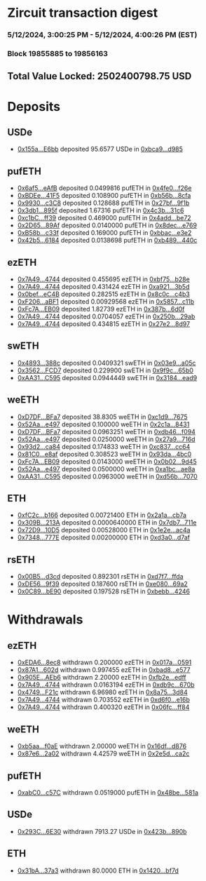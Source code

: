 # Zircuit transaction digest
### 5/12/2024, 3:00:25 PM - 5/12/2024, 4:00:26 PM (EST)
### Block 19855885 to 19856163

## Total Value Locked: 2502400798.75 USD

# Deposits
## USDe
- [0x155a...E6bb](https://etherscan.io/address/0x155a4e3CEf70f8f02a8cF0c7C6C60c6E6235E6bb) deposited 95.6577 USDe in [0xbca9...d985](https://etherscan.io/tx/0x155a4e3CEf70f8f02a8cF0c7C6C60c6E6235E6bb)
## pufETH
- [0x6af5...eAfB](https://etherscan.io/address/0x6af5CAA9ab4772f5088801cfE0517A3dfEF5eAfB) deposited 0.0499816 pufETH in [0x4fe0...f26e](https://etherscan.io/tx/0x6af5CAA9ab4772f5088801cfE0517A3dfEF5eAfB)
- [0xBDEe...41F5](https://etherscan.io/address/0xBDEeA037398259E8E2F82BB8B7c4A14b478241F5) deposited 0.108900 pufETH in [0xb56b...8cfa](https://etherscan.io/tx/0xBDEeA037398259E8E2F82BB8B7c4A14b478241F5)
- [0x9930...c3C8](https://etherscan.io/address/0x9930f17159D56dF8bd75fAf54ED30C4df00Dc3C8) deposited 0.128688 pufETH in [0x27bf...9f1b](https://etherscan.io/tx/0x9930f17159D56dF8bd75fAf54ED30C4df00Dc3C8)
- [0x3db1...895f](https://etherscan.io/address/0x3db1e36B0536595A30D6466744C5bD416ff0895f) deposited 1.67316 pufETH in [0x4c3b...31c6](https://etherscan.io/tx/0x3db1e36B0536595A30D6466744C5bD416ff0895f)
- [0xc1bC...ff39](https://etherscan.io/address/0xc1bCABBb20EB7699507c4394956D92c5Dc38ff39) deposited 0.469000 pufETH in [0x4add...be72](https://etherscan.io/tx/0xc1bCABBb20EB7699507c4394956D92c5Dc38ff39)
- [0x2D65...89Af](https://etherscan.io/address/0x2D65Ae80a8d5df9ce64B6987ec44ac3b431f89Af) deposited 0.0140000 pufETH in [0x8dec...e769](https://etherscan.io/tx/0x2D65Ae80a8d5df9ce64B6987ec44ac3b431f89Af)
- [0xB58b...c33f](https://etherscan.io/address/0xB58bD765015115b73a987FB5323EDa516bc9c33f) deposited 0.169000 pufETH in [0xbbac...e3e2](https://etherscan.io/tx/0xB58bD765015115b73a987FB5323EDa516bc9c33f)
- [0x42b5...6184](https://etherscan.io/address/0x42b59689BF3689E74C0625B18843cF91B7dA6184) deposited 0.0138698 pufETH in [0xb489...440c](https://etherscan.io/tx/0x42b59689BF3689E74C0625B18843cF91B7dA6184)
## ezETH
- [0x7A49...4744](https://etherscan.io/address/0x7A493Be5c2ce014cD049Bf178a1ac0Db1B434744) deposited 0.455695 ezETH in [0xbf75...b28e](https://etherscan.io/tx/0x7A493Be5c2ce014cD049Bf178a1ac0Db1B434744)
- [0x7A49...4744](https://etherscan.io/address/0x7A493Be5c2ce014cD049Bf178a1ac0Db1B434744) deposited 0.431424 ezETH in [0xa921...3b5d](https://etherscan.io/tx/0x7A493Be5c2ce014cD049Bf178a1ac0Db1B434744)
- [0x0bef...eC4B](https://etherscan.io/address/0x0bef49d570C69971FFDdE2722BF8a88ab1a4eC4B) deposited 0.282515 ezETH in [0x8c0c...c4b3](https://etherscan.io/tx/0x0bef49d570C69971FFDdE2722BF8a88ab1a4eC4B)
- [0xF206...aBF1](https://etherscan.io/address/0xF206dfd5b7a40FB4f016e5903478ef1a448CaBF1) deposited 0.00929568 ezETH in [0x5857...c11b](https://etherscan.io/tx/0xF206dfd5b7a40FB4f016e5903478ef1a448CaBF1)
- [0xFc7A...EB09](https://etherscan.io/address/0xFc7AD9dfe3E2eA35bb2546A8748F3E3ceEdEEB09) deposited 1.82739 ezETH in [0x387b...6d0f](https://etherscan.io/tx/0xFc7AD9dfe3E2eA35bb2546A8748F3E3ceEdEEB09)
- [0x7A49...4744](https://etherscan.io/address/0x7A493Be5c2ce014cD049Bf178a1ac0Db1B434744) deposited 0.0704057 ezETH in [0x250b...29ab](https://etherscan.io/tx/0x7A493Be5c2ce014cD049Bf178a1ac0Db1B434744)
- [0x7A49...4744](https://etherscan.io/address/0x7A493Be5c2ce014cD049Bf178a1ac0Db1B434744) deposited 0.434815 ezETH in [0x27e2...8d97](https://etherscan.io/tx/0x7A493Be5c2ce014cD049Bf178a1ac0Db1B434744)
## swETH
- [0x4893...388c](https://etherscan.io/address/0x48930d618FC40dD26Da2050B53949bc4547A388c) deposited 0.0409321 swETH in [0x03e9...a05c](https://etherscan.io/tx/0x48930d618FC40dD26Da2050B53949bc4547A388c)
- [0x3562...FCD7](https://etherscan.io/address/0x3562A4Df9Fb30d7B1cb1447C24eaA9B540EdFCD7) deposited 0.229900 swETH in [0x9f9c...65b0](https://etherscan.io/tx/0x3562A4Df9Fb30d7B1cb1447C24eaA9B540EdFCD7)
- [0xAA31...C595](https://etherscan.io/address/0xAA312EB19552F924dfC47bFefE47F35A902fC595) deposited 0.0944449 swETH in [0x3184...ead9](https://etherscan.io/tx/0xAA312EB19552F924dfC47bFefE47F35A902fC595)
## weETH
- [0xD7DF...BFa7](https://etherscan.io/address/0xD7DF7E085214743530afF339aFC420c7c720BFa7) deposited 38.8305 weETH in [0xc1d9...7675](https://etherscan.io/tx/0xD7DF7E085214743530afF339aFC420c7c720BFa7)
- [0x52Aa...e497](https://etherscan.io/address/0x52Aa899454998Be5b000Ad077a46Bbe360F4e497) deposited 0.100000 weETH in [0x2c1a...8431](https://etherscan.io/tx/0x52Aa899454998Be5b000Ad077a46Bbe360F4e497)
- [0xD7DF...BFa7](https://etherscan.io/address/0xD7DF7E085214743530afF339aFC420c7c720BFa7) deposited 0.0963251 weETH in [0xdb46...f094](https://etherscan.io/tx/0xD7DF7E085214743530afF339aFC420c7c720BFa7)
- [0x52Aa...e497](https://etherscan.io/address/0x52Aa899454998Be5b000Ad077a46Bbe360F4e497) deposited 0.0250000 weETH in [0x27a9...716d](https://etherscan.io/tx/0x52Aa899454998Be5b000Ad077a46Bbe360F4e497)
- [0x93d2...ca84](https://etherscan.io/address/0x93d24F94dB886320c64033E5b7B992d0a976ca84) deposited 0.174833 weETH in [0xc837...cc64](https://etherscan.io/tx/0x93d24F94dB886320c64033E5b7B992d0a976ca84)
- [0x81C0...e8af](https://etherscan.io/address/0x81C074A3E08AdC96587bC8FDAe63E85203EEe8af) deposited 0.308523 weETH in [0x93da...4bc0](https://etherscan.io/tx/0x81C074A3E08AdC96587bC8FDAe63E85203EEe8af)
- [0xFc7A...EB09](https://etherscan.io/address/0xFc7AD9dfe3E2eA35bb2546A8748F3E3ceEdEEB09) deposited 0.0143000 weETH in [0x0b02...9d45](https://etherscan.io/tx/0xFc7AD9dfe3E2eA35bb2546A8748F3E3ceEdEEB09)
- [0x52Aa...e497](https://etherscan.io/address/0x52Aa899454998Be5b000Ad077a46Bbe360F4e497) deposited 0.0500000 weETH in [0xa1bc...ae8a](https://etherscan.io/tx/0x52Aa899454998Be5b000Ad077a46Bbe360F4e497)
- [0xAA31...C595](https://etherscan.io/address/0xAA312EB19552F924dfC47bFefE47F35A902fC595) deposited 0.0963000 weETH in [0xd56b...7070](https://etherscan.io/tx/0xAA312EB19552F924dfC47bFefE47F35A902fC595)
## ETH
- [0xfC2c...b166](https://etherscan.io/address/0xfC2ca237DbFAaade74565b46a7935edEE3f9b166) deposited 0.00721400 ETH in [0x2a1a...cb7a](https://etherscan.io/tx/0xfC2ca237DbFAaade74565b46a7935edEE3f9b166)
- [0x309B...213A](https://etherscan.io/address/0x309BAD48f78014fE88619E02420B6353C9A2213A) deposited 0.0000640000 ETH in [0x7db7...711e](https://etherscan.io/tx/0x309BAD48f78014fE88619E02420B6353C9A2213A)
- [0x72D9...10D5](https://etherscan.io/address/0x72D9aB058694b6beBdAF81C2d14190354E6910D5) deposited 0.00528000 ETH in [0x1e2e...ac4a](https://etherscan.io/tx/0x72D9aB058694b6beBdAF81C2d14190354E6910D5)
- [0x7348...777E](https://etherscan.io/address/0x7348C9e2aB868B49Ba26Ccd42660d6DE9233777E) deposited 0.00200000 ETH in [0xd3a0...d7af](https://etherscan.io/tx/0x7348C9e2aB868B49Ba26Ccd42660d6DE9233777E)
## rsETH
- [0x00B5...d3cd](https://etherscan.io/address/0x00B591BC2b682a0B30dd72Bac9406BfA13e5d3cd) deposited 0.892301 rsETH in [0xd7f7...ffda](https://etherscan.io/tx/0x00B591BC2b682a0B30dd72Bac9406BfA13e5d3cd)
- [0xDE56...9f39](https://etherscan.io/address/0xDE56D0016A12d9Db9bA27d14Cc1598D3cdD09f39) deposited 0.187600 rsETH in [0xe080...69a2](https://etherscan.io/tx/0xDE56D0016A12d9Db9bA27d14Cc1598D3cdD09f39)
- [0x0C89...bE90](https://etherscan.io/address/0x0C89120381EcACe4aE634Dff0574AedA4bf7bE90) deposited 0.197528 rsETH in [0xbebb...4246](https://etherscan.io/tx/0x0C89120381EcACe4aE634Dff0574AedA4bf7bE90)
# Withdrawals
## ezETH
- [0xEDA6...8ec8](https://etherscan.io/address/0xEDA6752A3478b4e2d155ba713db0D4CC6A628ec8) withdrawn 0.200000 ezETH in [0x017a...0591](https://etherscan.io/tx/0xEDA6752A3478b4e2d155ba713db0D4CC6A628ec8)
- [0x87A1...602d](https://etherscan.io/address/0x87A1b41258173f2bE7E9A16ee7424726bE72602d) withdrawn 0.997455 ezETH in [0xbad8...e577](https://etherscan.io/tx/0x87A1b41258173f2bE7E9A16ee7424726bE72602d)
- [0x905E...AEb6](https://etherscan.io/address/0x905EDcdba673f8Ff412A1ba708CEf3F08cA6AEb6) withdrawn 2.20000 ezETH in [0xfb2e...edff](https://etherscan.io/tx/0x905EDcdba673f8Ff412A1ba708CEf3F08cA6AEb6)
- [0x7A49...4744](https://etherscan.io/address/0x7A493Be5c2ce014cD049Bf178a1ac0Db1B434744) withdrawn 0.0163194 ezETH in [0xdb9c...670b](https://etherscan.io/tx/0x7A493Be5c2ce014cD049Bf178a1ac0Db1B434744)
- [0x4749...F21c](https://etherscan.io/address/0x4749843D79ee4964d804A0Afb12314c8573aF21c) withdrawn 6.96980 ezETH in [0x8a75...3d84](https://etherscan.io/tx/0x4749843D79ee4964d804A0Afb12314c8573aF21c)
- [0x7A49...4744](https://etherscan.io/address/0x7A493Be5c2ce014cD049Bf178a1ac0Db1B434744) withdrawn 0.703552 ezETH in [0xd6f0...e16b](https://etherscan.io/tx/0x7A493Be5c2ce014cD049Bf178a1ac0Db1B434744)
- [0x7A49...4744](https://etherscan.io/address/0x7A493Be5c2ce014cD049Bf178a1ac0Db1B434744) withdrawn 0.400320 ezETH in [0x06fc...ff84](https://etherscan.io/tx/0x7A493Be5c2ce014cD049Bf178a1ac0Db1B434744)
## weETH
- [0xb5aa...f0aE](https://etherscan.io/address/0xb5aa70E6C5550BB6F9a9F96e9334b4F41D90f0aE) withdrawn 2.00000 weETH in [0x16df...d876](https://etherscan.io/tx/0xb5aa70E6C5550BB6F9a9F96e9334b4F41D90f0aE)
- [0x87e6...2a02](https://etherscan.io/address/0x87e696610F11480Ed9D01B1e2E26a90eB5832a02) withdrawn 4.42579 weETH in [0x2e5d...ca2c](https://etherscan.io/tx/0x87e696610F11480Ed9D01B1e2E26a90eB5832a02)
## pufETH
- [0xabC0...c57C](https://etherscan.io/address/0xabC04A8e350694Bc2e895435c2CE1f94ab2bc57C) withdrawn 0.0519000 pufETH in [0x48be...581a](https://etherscan.io/tx/0xabC04A8e350694Bc2e895435c2CE1f94ab2bc57C)
## USDe
- [0x293C...6E30](https://etherscan.io/address/0x293C6937D8D82e05B01335F7B33FBA0c8e256E30) withdrawn 7913.27 USDe in [0x423b...890b](https://etherscan.io/tx/0x293C6937D8D82e05B01335F7B33FBA0c8e256E30)
## ETH
- [0x31bA...37a3](https://etherscan.io/address/0x31bACBBf2C5a364c345055fe47556d42f42937a3) withdrawn 80.0000 ETH in [0x1420...bf7d](https://etherscan.io/tx/0x31bACBBf2C5a364c345055fe47556d42f42937a3)
